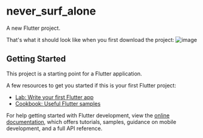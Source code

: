 # never_surf_alone

A new Flutter project.

That's what it should look like when you first download the project:
![image](https://user-images.githubusercontent.com/60558136/218131716-814104b7-1c1c-4d7c-a431-38f90ce21cb5.png)


## Getting Started

This project is a starting point for a Flutter application.

A few resources to get you started if this is your first Flutter project:

- [Lab: Write your first Flutter app](https://docs.flutter.dev/get-started/codelab)
- [Cookbook: Useful Flutter samples](https://docs.flutter.dev/cookbook)

For help getting started with Flutter development, view the
[online documentation](https://docs.flutter.dev/), which offers tutorials,
samples, guidance on mobile development, and a full API reference.
